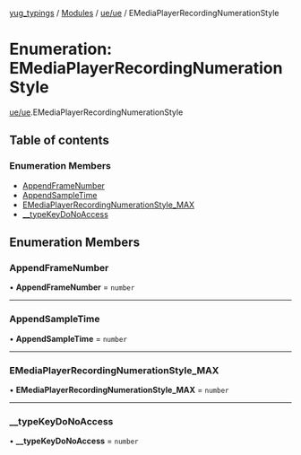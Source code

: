 [yug_typings](../README.md) / [Modules](../modules.md) / [ue/ue](../modules/ue_ue.md) / EMediaPlayerRecordingNumerationStyle

# Enumeration: EMediaPlayerRecordingNumerationStyle

[ue/ue](../modules/ue_ue.md).EMediaPlayerRecordingNumerationStyle

## Table of contents

### Enumeration Members

- [AppendFrameNumber](ue_ue.EMediaPlayerRecordingNumerationStyle.md#appendframenumber)
- [AppendSampleTime](ue_ue.EMediaPlayerRecordingNumerationStyle.md#appendsampletime)
- [EMediaPlayerRecordingNumerationStyle\_MAX](ue_ue.EMediaPlayerRecordingNumerationStyle.md#emediaplayerrecordingnumerationstyle_max)
- [\_\_typeKeyDoNoAccess](ue_ue.EMediaPlayerRecordingNumerationStyle.md#__typekeydonoaccess)

## Enumeration Members

### AppendFrameNumber

• **AppendFrameNumber** = `number`

___

### AppendSampleTime

• **AppendSampleTime** = `number`

___

### EMediaPlayerRecordingNumerationStyle\_MAX

• **EMediaPlayerRecordingNumerationStyle\_MAX** = `number`

___

### \_\_typeKeyDoNoAccess

• **\_\_typeKeyDoNoAccess** = `number`
